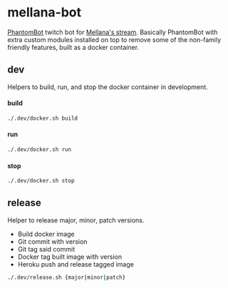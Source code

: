 # mellana-bot

[PhantomBot](https://github.com/PhantomBot/PhantomBot) twitch bot for [Mellana's stream](https://twitch.tv/mellana). Basically PhantomBot with extra custom modules installed on top to remove some of the non-family friendly features, built as a docker container.

## dev

Helpers to build, run, and stop the docker container in development.

#### build
```sh
./.dev/docker.sh build
```

#### run
```sh
./.dev/docker.sh run
```

#### stop
```sh
./.dev/docker.sh stop
```

## release

Helper to release major, minor, patch versions.
- Build docker image
- Git commit with version
- Git tag said commit
- Docker tag built image with version
- Heroku push and release tagged image

```sh
./.dev/release.sh {major|minor|patch}
```



